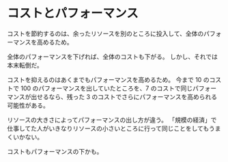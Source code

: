 # コストとパフォーマンス

コストを節約するのは、余ったリソースを別のところに投入して、全体のパフォーマンスを高めるため。

全体のパフォーマンスを下げれば、全体のコストも下がる。
しかし、それでは本末転倒だ。

コストを抑えるのはあくまでもパフォーマンスを高めるため。
今まで 10 のコストで 100 のパフォーマンスを出していたところを、7 のコストで同じパフォーマンスが出せるなら、残った 3 のコストでさらにパフォーマンスを高められる可能性がある。

リソースの大きさによってパフォーマンスの出し方が違う。
「規模の経済」で仕事してた人がいきなりリソースの小さいところに行って同じことをしてもうまくいかない。

コストもパフォーマンスの下かも。
